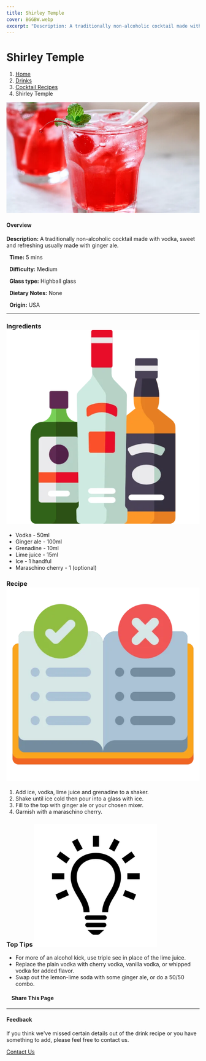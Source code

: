 ```yaml
---
title: Shirley Temple
cover: BGGBW.webp
excerpt: "Description: A traditionally non-alcoholic cocktail made with vodka, sweet and refreshing usually made with ginger ale."
---
```


# Shirley Temple

1.  [Home](/)
2.  [Drinks](drinks)
3.  [Cocktail Recipes](drinks/cocktailrecipes)
4.  Shirley Temple

![](images/shirley-temple.webp)

#### Overview

**Description:** A traditionally non-alcoholic cocktail made with vodka, sweet and refreshing usually made with ginger ale.

  **Time:** 5 mins

  **Difficulty:** Medium

  **Glass type:** Highball glass

  **Dietary Notes:** None

  **Origin:** USA

* * *

### Ingredients ![target](images/liquor.webp)

-   Vodka - 50ml
-   Ginger ale - 100ml
-   Grenadine - 10ml
-   Lime juice - 15ml
-   Ice - 1 handful
-   Maraschino cherry - 1 (optional)

### Recipe ![target](images/rules.webp)

1.  Add ice, vodka, lime juice and grenadine to a shaker.
2.  Shake until ice cold then pour into a glass with ice.
3.  Fill to the top with ginger ale or your chosen mixer.
4.  Garnish with a maraschino cherry.

### Top Tips ![target](images/lightbulb.webp)

-   For more of an alcohol kick, use triple sec in place of the lime juice.
-   Replace the plain vodka with cherry vodka, vanilla vodka, or whipped vodka for added flavor.
-   Swap out the lemon-lime soda with some ginger ale, or do a 50/50 combo.

####     Share This Page

[](https://www.facebook.com/sharer/sharer.php?u=beergogglegames.co.uk/Drinks/CocktailRecipes/shirley-temple)[](https://www.instagram.com/direct/new/)[](https://twitter.com/intent/tweet?url=beergogglegames.co.uk/Drinks/CocktailRecipes/shirley-temple)

* * *

#### Feedback

If you think we've missed certain details out of the drink recipe or you have something to add, please feel free to contact us.

  
  
  
[Contact Us](contact)
